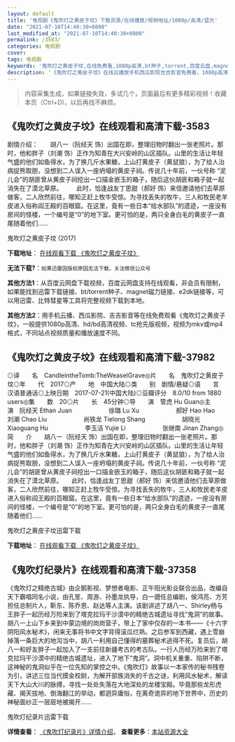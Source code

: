 ```yaml
---
layout: default
title: '电视剧《鬼吹灯之黄皮子坟》下载资源/在线播放/视频地址/1080p/高清/蓝光'
date: "2021-07-10T14:40:30+0800"
last_modified_at: "2021-07-10T14:40:30+0800"
permalink: /3583/
categories: 电视剧
cover:
tags: 电视剧
keywords: '鬼吹灯之黄皮子坟,在线免费看,1080p高清,bt种子,torrent,百度云盘,magnet,磁力链,迅雷下载资源'
description: '《鬼吹灯之黄皮子坟》在线云播放手机西瓜影院吉吉影音免费看，1080p高清bd/hd未删减完整版和tc抢先枪版，mkv/mp4格式，附带bt/torrent种子、magnet/磁力链、百度云盘、网盘资源迅雷下载链接'
---
```


>内容采集生成，如果链接失效，多试几个，页面最后有更多精彩视频！收藏本页（Ctrl+D)，以后再找不麻烦。


## 《鬼吹灯之黄皮子坟》在线观看和高清下载-3583

剧情介绍：　　胡八一（阮经天 饰）出国在即，整理旧物时翻出一张老照片。那时，他和胖子（刘潮 饰）正作为知青在大兴安岭的山区插队。山里的生活让年轻气盛的他们如鱼得水，为了换几斤水果糖，上山打黄皮子（黄鼠狼），为了给人治病捉熊取胆，没想到二人误入一座坍塌的黄皮子祠。传说几十年前，一伙号称 “泥 儿会”的胡匪曾从黄皮子祠挖出一口描金嵌玉的箱子，随后这伙胡匪和箱子就一起消失在了漠北草原。 　　此时，恰逢战友丁思甜（郝好 饰）来信邀请他们去草原做客，二人欣然前往，哪知正赶上牧牛受惊。为寻找丢失的牧牛，三人和牧民老羊皮进入俗称阎王殿的百眼窟。在这里，竟有一些日本“给水部队”的遗迹，一座没有房间的怪楼，一个编号是“0”的地下室。更可怕的是，两只全身白毛的黄皮子一直尾随着他们……


鬼吹灯之黄皮子坟 (2017)

**下载地址**： [在线观看下载 《鬼吹灯之黄皮子坟》](https://www.btbtdy.me/btdy/dy11186.html) 


**无法下载?**：`如果迅雷因版权原因无法下载，关注微信公众号 `

**其他方法1**：从百度云网盘下载视频，百度云网盘支持在线观看，非会员有限制，如果能找到迅雷下载链接、bt/torrent种子、magnet磁力链接、e2dk链接等，可以用迅雷、比特彗星等工具将完整视频下载到本地。

**其他方法2**：用手机云播、西瓜影院、吉吉影音等在线免费观看《鬼吹灯之黄皮子坟》，一般提供1080p高清、hd/bd高清视频、tc抢先版视频，视频为mkv或mp4格式，不同站点视频质量和播放速度不同。


## 《鬼吹灯之黄皮子坟》在线观看和高清下载-37982

◎译　　名　CandleintheTomb:TheWeaselGrave◎片　　名　鬼吹灯之黄皮子坟◎年　　代　2017◎产　　地　中国大陆◎类　　别　剧情/悬疑◎语　　言　汉语普通话◎上映日期　2017-07-21(中国大陆)◎豆瓣评分　8.0/10 from 1880 users◎集　　数　20◎片　　长　45分钟◎导　　演　管虎 Hu Guan◎主　　演　阮经天 Ethan Juan　　　　　　徐璐 Lu Xu　　　　　　郝好 Hao Hao　　　　　　刘潮 Chao Liu　　　　　　尚铁龙 Tielong Shang　　　　　　胡晓光 Xiaoguang Hu　　　　　　李玉洁 Yujie Li　　　　　　张继南 Jinan Zhang◎简　　介　　胡八一（阮经天 饰）出国在即，整理旧物时翻出一张老照片。那时，他和胖子（刘潮 饰）正作为知青在大兴安岭的山区插队。山里的生活让年轻气盛的他们如鱼得水，为了换几斤水果糖，上山打黄皮子（黄鼠狼），为了给人治病捉熊取胆，没想到二人误入一座坍塌的黄皮子祠。传说几十年前，一伙号称 “泥 儿会”的胡匪曾从黄皮子祠挖出一口描金嵌玉的箱子，随后这伙胡匪和箱子就一起消失在了漠北草原。　　此时，恰逢战友丁思甜（郝好 饰）来信邀请他们去草原做客，二人欣然前往，哪知正赶上牧牛受惊。为寻找丢失的牧牛，三人和牧民老羊皮进入俗称阎王殿的百眼窟。在这里，竟有一些日本“给水部队”的遗迹，一座没有房间的怪楼，一个编号是“0”的地下室。更可怕的是，两只全身白毛的黄皮子一直尾随着他们……


鬼吹灯之黄皮子坟迅雷下载

**下载地址**： [在线观看下载 《鬼吹灯之黄皮子坟》](https://www.993dy.com//vod-detail-id-26880.html) 


## 《鬼吹灯纪录片》在线观看和高清下载-37358

《鬼吹灯之精绝古城》由企鹅影视、梦想者电影、正午阳光影业联合出品，改编自天下霸唱同名小说，由孔笙、周游、孙墨龙执导，白一骢任总编剧，侯鸿亮、方芳担任总制片人，靳东、陈乔恩、赵达等人主演。该剧讲述了胡八一、Shirley杨与王胖子一起历经万险来到了塔克拉玛干沙漠中的精绝古城遗址寻找“鬼洞”的故事。 胡八一上山下乡来到中蒙边境的岗岗营子，带上了家中仅存的一本书——《十六字阴阳风水秘术》，闲来无事将书中文字背得滚瓜烂熟。之后参军到西藏，遇上雪崩掉落一条巨大的地沟当中，胡八一利用自己懂得的墓葬秘术逃得不死。复员后，胡八一和好友胖子一起加入了一支前往新疆考古的考古队。一行人历经万险来到了塔克拉玛干沙漠中的精绝古城遗址，进入了地下“鬼洞”。洞中机关重重、陷阱不断，这神秘的鬼洞似乎在一位先知的掌控之中。《鬼吹灯》故事以一本家传的秘书残卷为引，讲述三位当代摸金校尉，为解开部族消失的千古之谜，利用风水秘术，解读天下大山大川的脉搏，寻找一处处失落在大地深处的龙楼宝殿。毕竟那些龙形虎藏、揭天拔地、倒海翻江的举动，都迵异庸俗，在离奇诡异的地下世界中，历史的神秘面纱正一层层地被揭开……


鬼吹灯纪录片迅雷下载

**详情查看**： [《鬼吹灯纪录片》详情介绍](/movie/37358/)， **查看更多**：[本站资源大全](/movie/t/all/)


